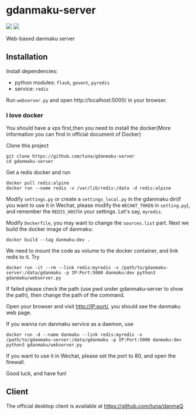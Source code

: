 gdanmaku-server
===============
![](https://img.shields.io/badge/license-GPLv3-blue.svg)
![](https://img.shields.io/badge/python-3.7-yellowgreen.svg)

Web-based danmaku server

## Installation

Install dependencies:

- python modules: `flask`, `gevent`, `pyredis`
- service: `redis`

Run `webserver.py` and open http://localhost:5000/ in your browser.



### I love docker

You should have a vps first,then you need to install the docker(More information you can find in official document of Docker)


Clone this project
```
git clone https://github.com/tuna/gdanmaku-server
cd gdanmaku-server
```

Get a redis docker and run

```
docker pull redis:alpine
docker run --name redis -v /var/lib/redis:/data -d redis:alpine
```

Modify `settings.py` or create a `settings_local.py` in the gdanmaku dir(if you want to use it in Wechat, please modify the `WECHAT_TOKEN` in `setting.py`), and remember the `REDIS_HOST`in your settings. Let's say, `myredis`.

Modify `Dockerfile`, you may want to change the `sources.list` part. Next we build the docker image of danmaku:

```
docker build --tag danmaku:dev .
```

We need to mount the code as volume to the docker container, and link redis to it. Try

```
docker run -it --rm --link redis:myredis -v /path/to/gdanmaku-server:/data/gdanmaku -p IP:Port:5000 danmaku:dev python3 gdanmaku/webserver.py
```
If failed please check the path (use pwd under gdanmaku-server to show the path), then change the path of the command.

Open your browser and visit <http://IP:port/>, you should see the danmaku web page.

If you wanna run danmaku service as a daemon, use

```
docker run -d --name danmaku --link redis:myredis -v /path/to/gdanmaku-server:/data/gdanmaku -p IP:Port:5000 danmaku:dev python3 gdanmaku/webserver.py
```
If you want to use it in Wechat, please set the port to 80, and open the firewall.
  
Good luck, and have fun!

## Client
The official desktop client is available at https://github.com/tuna/danmaQ 

